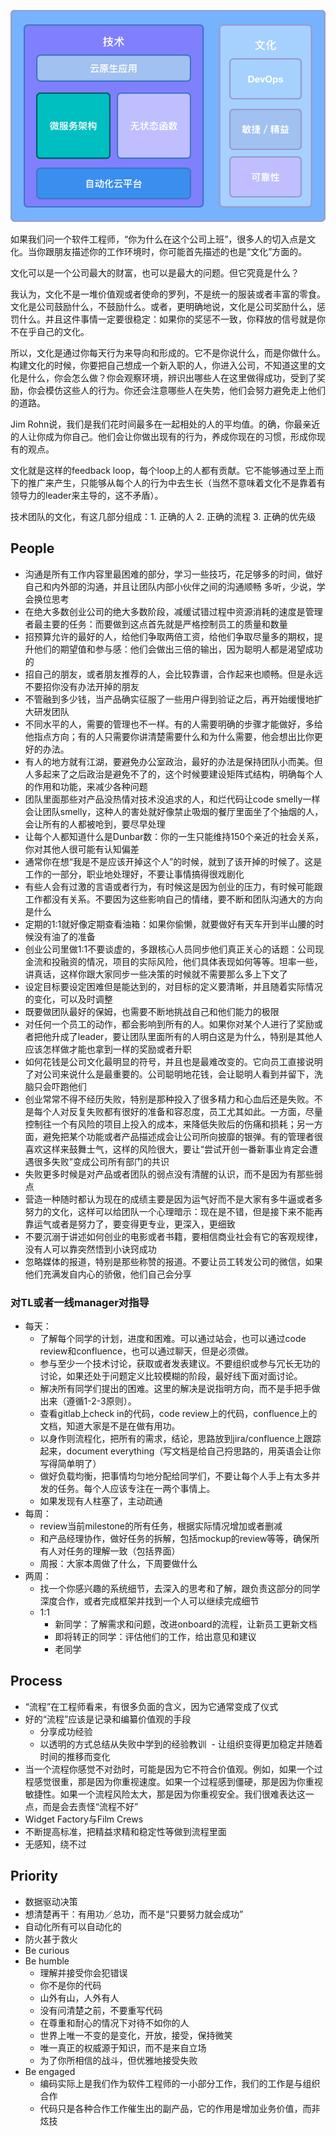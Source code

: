 ![Infra in HCB](https://github.com/lenciel/talks/blob/master/cloud_native%20copy.png) 

如果我们问一个软件工程师，“你为什么在这个公司上班”，很多人的切入点是文化。当你跟朋友描述你的工作环境时，你可能首先描述的也是“文化”方面的。

文化可以是一个公司最大的财富，也可以是最大的问题。但它究竟是什么？

我认为，文化不是一堆价值观或者使命的罗列，不是统一的服装或者丰富的零食。文化是公司鼓励什么，不鼓励什么。或者，更明确地说，文化是公司奖励什么，惩罚什么。并且这件事情一定要很稳定：如果你的奖惩不一致，你释放的信号就是你不在乎自己的文化。

所以，文化是通过你每天行为来导向和形成的。它不是你说什么，而是你做什么。构建文化的时候，你要把自己想成一个新入职的人，你进入公司，不知道这里的文化是什么，你会怎么做？你会观察环境，辨识出哪些人在这里做得成功，受到了奖励，你会模仿这些人的行为。你还会注意哪些人在失势，他们会努力避免走上他们的道路。

Jim Rohn说，我们是我们花时间最多在一起相处的人的平均值。的确，你最亲近的人让你成为你自己。他们会让你做出现有的行为，养成你现在的习惯，形成你现有的观点。

文化就是这样的feedback loop，每个loop上的人都有贡献。它不能够通过至上而下的推广来产生，只能够从每个人的行为中去生长（当然不意味着文化不是靠着有领导力的leader来主导的，这不矛盾）。

技术团队的文化，有这几部分组成：1. 正确的人 2. 正确的流程 3. 正确的优先级

## People

- 沟通是所有工作内容里最困难的部分，学习一些技巧，花足够多的时间，做好自己和内外部的沟通，并且让团队内部小伙伴之间的沟通顺畅
多听，少说，学会换位思考
- 在绝大多数创业公司的绝大多数阶段，减缓试错过程中资源消耗的速度是管理者最主要的任务：而要做到这点首先就是严格控制员工的质量和数量
- 招预算允许的最好的人，给他们争取两倍工资，给他们争取尽量多的期权，提升他们的期望值和参与感：他们会做出三倍的输出，因为聪明人都是渴望成功的
- 招自己的朋友，或者朋友推荐的人，会比较靠谱，合作起来也顺畅。但是永远不要招你没有办法开掉的朋友
- 不管融到多少钱，当产品确实征服了一些用户得到验证之后，再开始缓慢地扩大研发团队
- 不同水平的人，需要的管理也不一样。有的人需要明确的步骤才能做好，多给他指点方向；有的人只需要你讲清楚需要什么和为什么需要，他会想出比你更好的办法。 
- 有人的地方就有江湖，要避免办公室政治，最好的办法是保持团队小而美。但人多起来了之后政治是避免不了的，这个时候要建设矩阵式结构，明确每个人的作用和功能，来减少各种问题
- 团队里面那些对产品没热情对技术没追求的人，和烂代码让code smelly一样会让团队smelly，这种人的害处就好像禁止吸烟的餐厅里面坐了个抽烟的人，会让所有的人都被呛到，要尽早处理
- 让每个人都知道什么是Dunbar数：你的一生只能维持150个亲近的社会关系，你对其他人很可能有认知偏差
- 通常你在想“我是不是应该开掉这个人”的时候，就到了该开掉的时候了。这是工作的一部分，职业地处理好，不要让事情搞得很戏剧化
- 有些人会有过激的言语或者行为，有时候这是因为创业的压力，有时候可能跟工作都没有关系。不要因为这些影响自己的情绪，要不断和团队沟通大的方向是什么
- 定期的1:1就好像定期查看油箱：如果你偷懒，就要做好有天车开到半山腰的时候没有油了的准备
- 创业公司里做1:1不要谈虚的，多跟核心人员同步他们真正关心的话题：公司现金流和投融资的情况，项目的实际风险，他们具体表现如何等等。坦率一些，讲真话，这样你跟大家同步一些决策的时候就不需要那么多上下文了
- 设定目标要设定困难但是能达到的，对目标的定义要清晰，并且随着实际情况的变化，可以及时调整
- 既要做团队最好的保姆，也需要不断地挑战自己和他们能力的极限
- 对任何一个员工的动作，都会影响到所有的人。如果你对某个人进行了奖励或者把他升成了leader，要让团队里面所有的人明白这是为什么，特别是其他人应该怎样做才能也拿到一样的奖励或者升职
- 如何花钱是公司文化最明显的符号，并且也是最难改变的。它向员工直接说明了对公司来说什么是最重要的。公司聪明地花钱，会让聪明人看到并留下，洗脑只会吓跑他们
- 创业常常不得不经历失败，特别是那种投入了很多精力和心血后还是失败。不是每个人对反复失败都有很好的准备和容忍度，员工尤其如此。一方面，尽量控制往一个有风险的项目上投入的成本，来降低失败后的伤痛和损耗；另一方面，避免把某个功能或者产品描述成会让公司所向披靡的银弹。有的管理者很喜欢这样来鼓舞士气，这样的风险很大，要让“尝试开创一番新事业肯定会遭遇很多失败”变成公司所有部门的共识
- 失败更多时候是对产品或者团队的弱点没有清醒的认识，而不是因为有那些弱点
- 营造一种随时都认为现在的成绩主要是因为运气好而不是大家有多牛逼或者多努力的文化，这样可以给团队一个心理暗示：现在是不错，但是接下来不能再靠运气或者是努力了，要变得更专业，更深入，更细致
- 不要沉溺于讲述如何创业的电影或者书籍，要相信商业社会有它的客观规律，没有人可以靠突然悟到小诀窍成功
- 忽略媒体的报道，特别是那些称赞的报道。不要让员工转发公司的微信，如果他们充满发自内心的骄傲，他们自己会分享

### 对TL或者一线manager对指导

- 每天：
  - 了解每个同学的计划，进度和困难。可以通过站会，也可以通过code review和confluence，也可以通过聊天，但是必须做。
  - 参与至少一个技术讨论，获取或者发表建议。不要组织或参与冗长无功的讨论，如果还处于问题定义比较模糊的阶段，最好线下面对面讨论。
  - 解决所有同学们提出的困难。这里的解决是说指明方向，而不是手把手做出来（遵循1-2-3原则）。
  - 查看gitlab上check in的代码，code review上的代码，confluence上的文档，知道大家是不是在做有用功。
  - 以身作则流程化，把所有的需求，结论，思路放到jira/confluence上跟踪起来，document everything（写文档是给自己捋思路的，用英语会让你写得简单明了）
  - 做好负载均衡，把事情均匀地分配给同学们，不要让每个人手上有太多并发的任务。每个人应该专注在一两个事情上。
  - 如果发现有人柱塞了，主动疏通
- 每周：
  - review当前milestone的所有任务，根据实际情况增加或者删减
  - 和产品经理协作，做好任务的拆解，包括mockup的review等等，确保所有人对任务的理解一致（包括界面）
  - 周报：大家本周做了什么，下周要做什么
- 两周：
  - 找一个你感兴趣的系统细节，去深入的思考和了解，跟负责这部分的同学深度合作，或者完成框架并找到一个人可以继续完成细节
  - 1:1
    - 新同学：了解需求和问题，改进onboard的流程，让新员工更新文档
    - 即将转正的同学：评估他们的工作，给出意见和建议
    - 老同学

## Process

- “流程”在工程师看来，有很多负面的含义，因为它通常变成了仪式
- 好的“流程”应该是记录和编纂价值观的手段
  - 分享成功经验
  - 以透明的方式总结从失败中学到的经验教训
  - 让组织变得更加稳定并随着时间的推移而变化
- 当一个流程你感觉不对劲时，可能是因为它不符合价值观。例如，如果一个过程感觉很重，那是因为你重视速度。如果一个过程感到僵硬，那是因为你重视敏捷性。如果一个流程风险太大，那是因为你重视安全。我们很难表达这一点，而是会去责怪“流程不好”
- Widget Factory与Film Crews
- 不断提高标准，把精益求精和稳定性等做到流程里面
- 无感知，绕不过

## Priority

- 数据驱动决策
- 想清楚再干：有用功／总功，而不是“只要努力就会成功”
- 自动化所有可以自动化的
- 防火甚于救火
- Be curious
- Be humble
  - 理解并接受你会犯错误
  - 你不是你的代码
  - 山外有山，人外有人
  - 没有问清楚之前，不要重写代码  
  - 在尊重和耐心的情况下对待不如你的人
  - 世界上唯一不变的是变化，开放，接受，保持微笑
  - 唯一真正的权威源于知识，而不是来自立场
  - 为了你所相信的战斗，但优雅地接受失败
- Be engaged
  - 编码实际上是我们作为软件工程师的一小部分工作，我们的工作是与组织合作
  - 代码只是各种合作工作催生出的副产品，它的作用是增加业务价值，而非炫技

